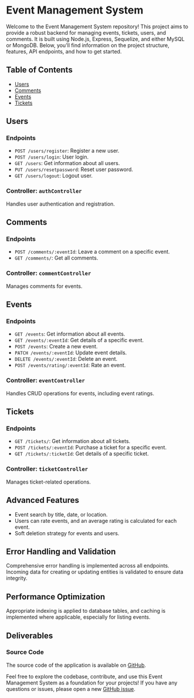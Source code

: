 # Event Management System

Welcome to the Event Management System repository! This project aims to provide a robust backend for managing events, tickets, users, and comments. It is built using Node.js, Express, Sequelize, and either MySQL or MongoDB. Below, you'll find information on the project structure, features, API endpoints, and how to get started.

## Table of Contents


- [Users](#users)
- [Comments](#comments)
- [Events](#events)
- [Tickets](#tickets)


## Users

### Endpoints

- `POST /users/register`: Register a new user.
- `POST /users/login`: User login.
- `GET /users`: Get information about all users.
- `PUT /users/resetpassword`: Reset user password.
- `GET /users/logout`: Logout user.

### Controller: `authController`

Handles user authentication and registration.

## Comments

### Endpoints

- `POST /comments/:eventId`: Leave a comment on a specific event.
- `GET /comments/`: Get all comments.

### Controller: `commentController`

Manages comments for events.

## Events

### Endpoints

- `GET /events`: Get information about all events.
- `GET /events/:eventId`: Get details of a specific event.
- `POST /events`: Create a new event.
- `PATCH /events/:eventId`: Update event details.
- `DELETE /events/:eventId`: Delete an event.
- `POST /events/rating/:eventId`: Rate an event.

### Controller: `eventController`

Handles CRUD operations for events, including event ratings.

## Tickets

### Endpoints

- `GET /tickets/`: Get information about all tickets.
- `POST /tickets/:eventId`: Purchase a ticket for a specific event.
- `GET /tickets/:ticketId`: Get details of a specific ticket.

### Controller: `ticketController`

Manages ticket-related operations.

## Advanced Features

- Event search by title, date, or location.
- Users can rate events, and an average rating is calculated for each event.
- Soft deletion strategy for events and users.

## Error Handling and Validation

Comprehensive error handling is implemented across all endpoints. Incoming data for creating or updating entities is validated to ensure data integrity.

## Performance Optimization

Appropriate indexing is applied to database tables, and caching is implemented where applicable, especially for listing events.


## Deliverables

### Source Code
The source code of the application is available on [GitHub](https://github.com/AliyanChanegaon/Event-management-system).


Feel free to explore the codebase, contribute, and use this Event Management System as a foundation for your projects! If you have any questions or issues, please open a new [GitHub issue](https://github.com/AliyanChanegaon/Event-management-system/issues).
